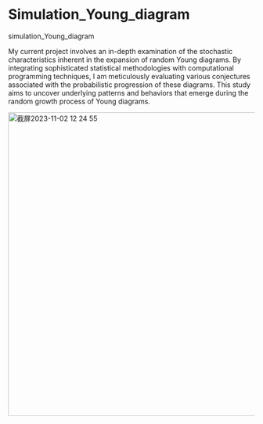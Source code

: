 # Simulation_Young_diagram
simulation_Young_diagram

My current project involves an in-depth examination of the stochastic characteristics inherent in the expansion of random Young diagrams. By integrating sophisticated statistical methodologies with computational programming techniques, I am meticulously evaluating various conjectures associated with the probabilistic progression of these diagrams. This study aims to uncover underlying patterns and behaviors that emerge during the random growth process of Young diagrams.

<img width="620" alt="截屏2023-11-02 12 24 55" src="https://github.com/Saint-Yuqi/Simulation_Young_diagram/assets/65489760/80b23eb4-2f7e-4a77-bbe8-d6ba854859bb">
